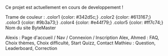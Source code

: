 Ce projet est actuellement en cours de developpement !

Trame de couleur :
.color1 {color: #342d5c;}
.color2 {color: #613167;}
.color3 {color: #9b3a73;}
.color4 {color: #e44f79;}
.color5 {color: #ff7c74;}
Nom du site ByteMaster




Alexis : Page d'accueil / Nav / Connexion / Inscription
Alex, Ahmed : FAQ, Choix thèmes, Choix difficulté, Start Quizz, Contact
Mathieu : Question, Leaderboard, Correction
